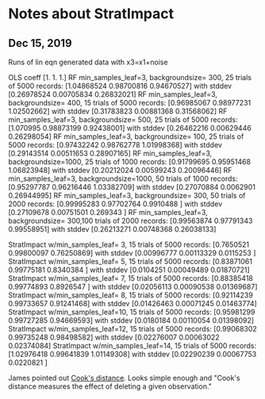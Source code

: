 # Notes about StratImpact

## Dec 15, 2019

Runs of lin eqn generated data with x3=x1+noise

OLS coeff [1. 1. 1.]
RF min_samples_leaf=3, backgroundsize= 300, 25 trials of 5000 records: [1.04868524 0.98700816 0.94670527] with stddev [0.26978524 0.00705834 0.26832021]
RF min_samples_leaf=3, backgroundsize= 400, 15 trials of 5000 records: [0.96985067 0.98977231 1.02502662] with stddev [0.31783823 0.00881368 0.31568062]
RF min_samples_leaf=3, backgroundsize= 500, 25 trials of 5000 records: [1.070995   0.98873199 0.92438001] with stddev [0.26462216 0.00629446 0.26298054]
RF min_samples_leaf=3, backgroundsize= 100, 25 trials of 5000 records: [0.97432242 0.98762778 1.01998368] with stddev [0.29143514 0.00511653 0.28907165]
RF min_samples_leaf=3, backgroundsize=1000, 25 trials of 1000 records: [0.91799695 0.95951468 1.06823948] with stddev [0.20212024 0.00599243 0.20096446]
RF min_samples_leaf=3, backgroundsize=1000, 50 trials of 1000 records: [0.95297787 0.96216446 1.03382709] with stddev [0.27070884 0.0062901  0.26944995]
RF min_samples_leaf=3, backgroundsize= 300, 50 trials of 2000 records: [0.99995283 0.97702764 0.9910488 ] with stddev [0.27109678 0.00751501 0.269343  ]
RF min_samples_leaf=3, backgroundsize= 300,100 trials of 2000 records: [0.99563874 0.97791343 0.99558951] with stddev [0.26213271 0.00748368 0.26038133]

StratImpact w/min_samples_leaf= 3, 15 trials of 5000 records: [0.7650521  0.99800097 0.76250869] with stddev [0.00996777 0.00113329 0.0115253 ]
StratImpact w/min_samples_leaf= 5, 15 trials of 5000 records: [0.83871061 0.99775181 0.8340384 ] with stddev [0.0104251  0.00049489 0.01870721]
StratImpact w/min_samples_leaf= 7, 15 trials of 5000 records: [0.88385418 0.99774893 0.8926547 ] with stddev [0.02056113 0.00090538 0.01369687]
StratImpact w/min_samples_leaf= 8, 15 trials of 5000 records: [0.92114239 0.99733657 0.91241468] with stddev [0.01426463 0.00071245 0.01463774]
StratImpact w/min_samples_leaf=10, 15 trials of 5000 records: [0.95981299 0.99727285 0.94669593] with stddev [0.0180184  0.00110054 0.01398092]
StratImpact w/min_samples_leaf=12, 15 trials of 5000 records: [0.99068302 0.99735248 0.98498582] with stddev [0.02276007 0.00063022 0.02374084]
StratImpact w/min_samples_leaf=14, 15 trials of 5000 records: [1.02976418 0.99641839 1.01149308] with stddev [0.02290239 0.00067753 0.0220821 ]

James pointed out [Cook's distance](https://en.wikipedia.org/wiki/Cook%27s_distance). Looks simple enough and "Cook's distance measures the effect of deleting a given observation."